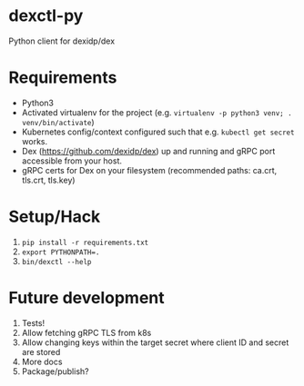 # dexctl-py
Python client for dexidp/dex

# Requirements
- Python3
- Activated virtualenv for the project (e.g. `virtualenv -p python3 venv; . venv/bin/activate`)
- Kubernetes config/context configured such that e.g. `kubectl get secret` works.
- Dex (https://github.com/dexidp/dex) up and running and gRPC port accessible from your host.
- gRPC certs for Dex on your filesystem (recommended paths: ca.crt, tls.crt, tls.key)

# Setup/Hack
1. `pip install -r requirements.txt`
1. `export PYTHONPATH=.`
1. `bin/dexctl --help`

# Future development
1. Tests!
1. Allow fetching gRPC TLS from k8s
1. Allow changing keys within the target secret where client ID and secret are stored
1. More docs
1. Package/publish?
